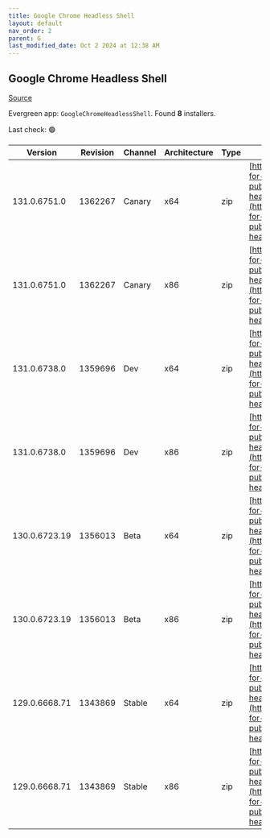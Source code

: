 ```yaml
---
title: Google Chrome Headless Shell
layout: default
nav_order: 2
parent: G
last_modified_date: Oct 2 2024 at 12:38 AM
---
```


## Google Chrome Headless Shell

[Source](https://googlechromelabs.github.io/chrome-for-testing/)

Evergreen app: `GoogleChromeHeadlessShell`. Found **8** installers.

Last check: 🟢

| Version       | Revision | Channel | Architecture | Type | URI                                                                                                                                                                                                                          |
| ------------- | -------- | ------- | ------------ | ---- | ---------------------------------------------------------------------------------------------------------------------------------------------------------------------------------------------------------------------------- |
| 131.0.6751.0  | 1362267  | Canary  | x64          | zip  | [https://storage.googleapis.com/chrome-for-testing-public/131.0.6751.0/win64/chrome-headless-shell-win64.zip](https://storage.googleapis.com/chrome-for-testing-public/131.0.6751.0/win64/chrome-headless-shell-win64.zip)   |
| 131.0.6751.0  | 1362267  | Canary  | x86          | zip  | [https://storage.googleapis.com/chrome-for-testing-public/131.0.6751.0/win32/chrome-headless-shell-win32.zip](https://storage.googleapis.com/chrome-for-testing-public/131.0.6751.0/win32/chrome-headless-shell-win32.zip)   |
| 131.0.6738.0  | 1359696  | Dev     | x64          | zip  | [https://storage.googleapis.com/chrome-for-testing-public/131.0.6738.0/win64/chrome-headless-shell-win64.zip](https://storage.googleapis.com/chrome-for-testing-public/131.0.6738.0/win64/chrome-headless-shell-win64.zip)   |
| 131.0.6738.0  | 1359696  | Dev     | x86          | zip  | [https://storage.googleapis.com/chrome-for-testing-public/131.0.6738.0/win32/chrome-headless-shell-win32.zip](https://storage.googleapis.com/chrome-for-testing-public/131.0.6738.0/win32/chrome-headless-shell-win32.zip)   |
| 130.0.6723.19 | 1356013  | Beta    | x64          | zip  | [https://storage.googleapis.com/chrome-for-testing-public/130.0.6723.19/win64/chrome-headless-shell-win64.zip](https://storage.googleapis.com/chrome-for-testing-public/130.0.6723.19/win64/chrome-headless-shell-win64.zip) |
| 130.0.6723.19 | 1356013  | Beta    | x86          | zip  | [https://storage.googleapis.com/chrome-for-testing-public/130.0.6723.19/win32/chrome-headless-shell-win32.zip](https://storage.googleapis.com/chrome-for-testing-public/130.0.6723.19/win32/chrome-headless-shell-win32.zip) |
| 129.0.6668.71 | 1343869  | Stable  | x64          | zip  | [https://storage.googleapis.com/chrome-for-testing-public/129.0.6668.71/win64/chrome-headless-shell-win64.zip](https://storage.googleapis.com/chrome-for-testing-public/129.0.6668.71/win64/chrome-headless-shell-win64.zip) |
| 129.0.6668.71 | 1343869  | Stable  | x86          | zip  | [https://storage.googleapis.com/chrome-for-testing-public/129.0.6668.71/win32/chrome-headless-shell-win32.zip](https://storage.googleapis.com/chrome-for-testing-public/129.0.6668.71/win32/chrome-headless-shell-win32.zip) |
